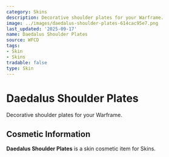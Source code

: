 ```yaml
---
category: Skins
description: Decorative shoulder plates for your Warframe.
image: ../images/daedalus-shoulder-plates-614cac95e7.png
last_updated: '2025-09-17'
name: Daedalus Shoulder Plates
source: WFCD
tags:
- Skin
- Skins
tradable: false
type: Skin
---
```


# Daedalus Shoulder Plates

Decorative shoulder plates for your Warframe.

## Cosmetic Information

**Daedalus Shoulder Plates** is a skin cosmetic item for Skins.

